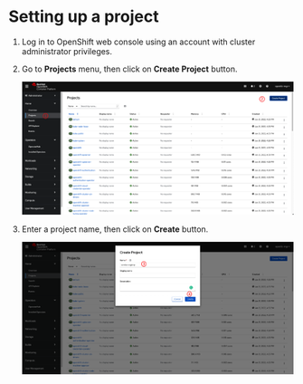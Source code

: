 # Setting up a project

1. Log in to OpenShift web console using an account with cluster administrator privileges.

2. Go to **Projects** menu, then click on **Create Project** button.

   ![Project Setup](../../images/project-setup-1.png)

3. Enter a project name, then click on **Create** button.

   ![Project Setup](../../images/project-setup-2.png)
